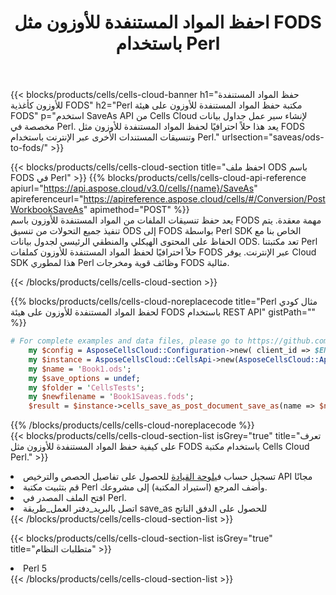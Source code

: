 ﻿---
title:  احفظ المواد المستنفدة للأوزون مثل FODS باستخدام Perl
description:  استخدام Aspose.Cells Cloud SDK لـ Perl لحفظ ملف تنسيق ODS كملف تنسيق FODS.
kwords: Excel, Save ODS as FODS, REST, Perl
howto: How to save ODS as FODS using Aspose.Cells Cloud Perl library.
---
{{< blocks/products/cells/cells-cloud-banner h1="حفظ المواد المستنفدة للأوزون كأغذية FODS" h2="Perl مكتبة حفظ المواد المستنفدة للأوزون على هيئة FODS" p="استخدم SaveAs API من Cells Cloud لإنشاء سير عمل جداول بيانات مخصصة في Perl. يعد هذا حلاً احترافيًا لحفظ المواد المستنفدة للأوزون مثل FODS وتنسيقات المستندات الأخرى عبر الإنترنت باستخدام Perl." urlsection="saveas/ods-to-fods/" >}}

{{< blocks/products/cells/cells-cloud-section title="احفظ ملف ODS باسم FODS في Perl" >}}
{{% blocks/products/cells/cells-cloud-api-reference apiurl="https://api.aspose.cloud/v3.0/cells/{name}/SaveAs" apireferenceurl="https://apireference.aspose.cloud/cells/#/Conversion/PostWorkbookSaveAs" apimethod="POST" %}}
<br/>
يعد حفظ تنسيقات الملفات من المواد المستنفدة للأوزون باسم FODS مهمة معقدة. يتم تنفيذ جميع التحولات من تنسيق ODS إلى FODS بواسطة Perl SDK الخاص بنا مع الحفاظ على المحتوى الهيكلي والمنطقي الرئيسي لجدول بيانات ODS. تعد مكتبتنا Perl حلاً احترافيًا لحفظ المواد المستنفدة للأوزون كملفات FODS عبر الإنترنت. يوفر Cloud SDK هذا لمطوري Perl وظائف قوية ومخرجات FODS مثالية.

{{< /blocks/products/cells/cells-cloud-section >}}

{{% blocks/products/cells/cells-cloud-noreplacecode title="Perl مثال كودي لحفظ المواد المستنفدة للأوزون على هيئة FODS باستخدام REST API" gistPath="" %}}
  
```perl
# For complete examples and data files, please go to https://github.com/aspose-cells-cloud/aspose-cells-cloud-perl/
    my $config = AsposeCellsCloud::Configuration->new( client_id => $ENV{'ProductClientId'}, client_secret => $ENV{'ProductClientSecret'});
    my $instance = AsposeCellsCloud::CellsApi->new(AsposeCellsCloud::ApiClient->new( $config));
    my $name = 'Book1.ods';
    my $save_options = undef;
    my $folder = 'CellsTests';
    my $newfilename = 'Book1Saveas.fods';
    $result = $instance->cells_save_as_post_document_save_as(name => $name,save_options => $save_options, newfilename => $newfilename, folder => $folder);
```
  
{{% /blocks/products/cells/cells-cloud-noreplacecode %}}
<br/>
{{< blocks/products/cells/cells-cloud-section-list isGrey="true" title="تعرف على كيفية حفظ المواد المستنفدة للأوزون مثل FODS باستخدام مكتبة Cells Cloud Perl." >}}
<li> تسجيل حساب في<a href="https://dashboard.aspose.cloud/">لوحة القيادة</a> للحصول على تفاصيل الحصص والترخيص API مجانًا</li>
<li>قم بتثبيت مكتبة Perl وأضف المرجع (استيراد المكتبة) إلى مشروعك.</li>
<li>افتح الملف المصدر في Perl.</li>
<li>اتصل بالبريد_دفتر العمل_طريقة save_as للحصول على الدفق الناتج</li>
{{< /blocks/products/cells/cells-cloud-section-list >}}

{{< blocks/products/cells/cells-cloud-section-list isGrey="true" title="متطلبات النظام" >}}
<li>Perl 5</li>
{{< /blocks/products/cells/cells-cloud-section-list >}}
